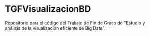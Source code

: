 # TGFVisualizacionBD

Repositorio para el código del Trabajo de Fin de Grado de "Estudio y análisis de la visualización eficiente de Big Data".
